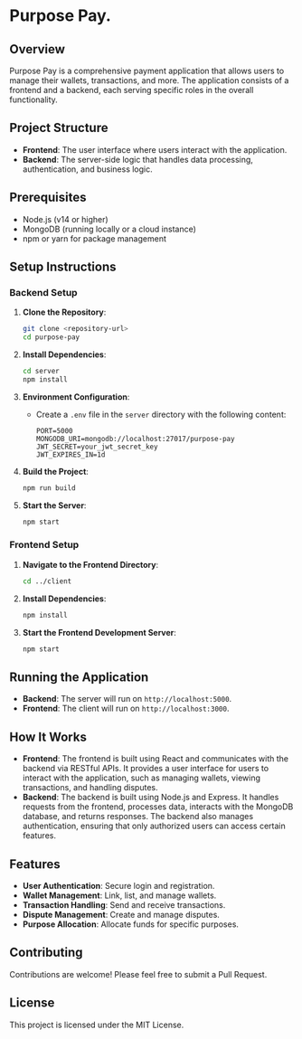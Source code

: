 # Purpose Pay.

## Overview
Purpose Pay is a comprehensive payment application that allows users to manage their wallets, transactions, and more. The application consists of a frontend and a backend, each serving specific roles in the overall functionality.

## Project Structure
- **Frontend**: The user interface where users interact with the application.
- **Backend**: The server-side logic that handles data processing, authentication, and business logic.

## Prerequisites
- Node.js (v14 or higher)
- MongoDB (running locally or a cloud instance)
- npm or yarn for package management

## Setup Instructions

### Backend Setup
1. **Clone the Repository**: 
   ```bash
   git clone <repository-url>
   cd purpose-pay
   ```

2. **Install Dependencies**:
   ```bash
   cd server
   npm install
   ```

3. **Environment Configuration**:
   - Create a `.env` file in the `server` directory with the following content:
     ```
     PORT=5000
     MONGODB_URI=mongodb://localhost:27017/purpose-pay
     JWT_SECRET=your_jwt_secret_key
     JWT_EXPIRES_IN=1d
     ```

4. **Build the Project**:
   ```bash
   npm run build
   ```

5. **Start the Server**:
   ```bash
   npm start
   ```

### Frontend Setup
1. **Navigate to the Frontend Directory**:
   ```bash
   cd ../client
   ```

2. **Install Dependencies**:
   ```bash
   npm install
   ```

3. **Start the Frontend Development Server**:
   ```bash
   npm start
   ```

## Running the Application
- **Backend**: The server will run on `http://localhost:5000`.
- **Frontend**: The client will run on `http://localhost:3000`.

## How It Works
- **Frontend**: The frontend is built using React and communicates with the backend via RESTful APIs. It provides a user interface for users to interact with the application, such as managing wallets, viewing transactions, and handling disputes.
- **Backend**: The backend is built using Node.js and Express. It handles requests from the frontend, processes data, interacts with the MongoDB database, and returns responses. The backend also manages authentication, ensuring that only authorized users can access certain features.

## Features
- **User Authentication**: Secure login and registration.
- **Wallet Management**: Link, list, and manage wallets.
- **Transaction Handling**: Send and receive transactions.
- **Dispute Management**: Create and manage disputes.
- **Purpose Allocation**: Allocate funds for specific purposes.

## Contributing
Contributions are welcome! Please feel free to submit a Pull Request.

## License
This project is licensed under the MIT License.
